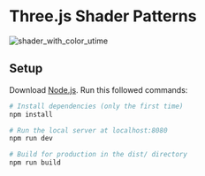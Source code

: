 # Three.js Shader Patterns

![shader_with_color_utime](https://user-images.githubusercontent.com/4311684/126043869-401ecc92-0285-454a-bdd3-7bed48cd577a.JPG)

## Setup

Download [Node.js](https://nodejs.org/en/download/).
Run this followed commands:

```bash
# Install dependencies (only the first time)
npm install

# Run the local server at localhost:8080
npm run dev

# Build for production in the dist/ directory
npm run build
```
